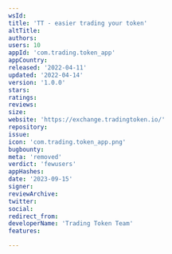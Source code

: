 ```yaml
---
wsId: 
title: 'TT - easier trading your token'
altTitle: 
authors: 
users: 10
appId: 'com.trading.token_app'
appCountry: 
released: '2022-04-11'
updated: '2022-04-14'
version: '1.0.0'
stars: 
ratings: 
reviews: 
size: 
website: 'https://exchange.tradingtoken.io/'
repository: 
issue: 
icon: 'com.trading.token_app.png'
bugbounty: 
meta: 'removed'
verdict: 'fewusers'
appHashes: 
date: '2023-09-15'
signer: 
reviewArchive: 
twitter: 
social: 
redirect_from: 
developerName: 'Trading Token Team'
features: 

---
```


